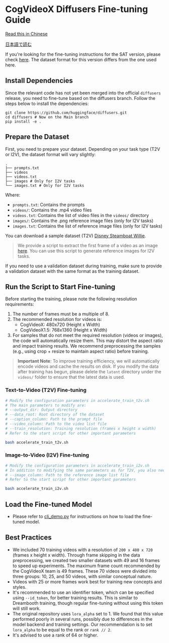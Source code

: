 # CogVideoX Diffusers Fine-tuning Guide

[Read this in Chinese](./README_zh.md)

[日本語で読む](./README_ja.md)

If you're looking for the fine-tuning instructions for the SAT version, please check [here](../sat/README_zh.md). The dataset format for this version differs from the one used here.

## Install Dependencies

Since the relevant code has not yet been merged into the official `diffusers` release, you need to fine-tune based on the diffusers branch. Follow the steps below to install the dependencies:

```shell
git clone https://github.com/huggingface/diffusers.git
cd diffusers # Now on the Main branch
pip install -e .
```

## Prepare the Dataset

First, you need to prepare your dataset. Depending on your task type (T2V or I2V), the dataset format will vary slightly:

```
.
├── prompts.txt
├── videos
├── videos.txt
├── images # Only for I2V tasks
└── images.txt # Only for I2V tasks
```

Where:
- `prompts.txt`: Contains the prompts
- `videos/`: Contains the .mp4 video files
- `videos.txt`: Contains the list of video files in the `videos/` directory
- `images/`: Contains the .png reference image files (only for I2V tasks)
- `images.txt`: Contains the list of reference image files (only for I2V tasks)

You can download a sample dataset (T2V) [Disney Steamboat Willie](https://huggingface.co/datasets/Wild-Heart/Disney-VideoGeneration-Dataset).

> We provide a script to extract the first frame of a video as an image [here](./scripts/extract_images.py). You can use this script to generate reference images for I2V tasks.

If you need to use a validation dataset during training, make sure to provide a validation dataset with the same format as the training dataset.

## Run the Script to Start Fine-tuning

Before starting the training, please note the following resolution requirements:

1. The number of frames must be a multiple of 8.
2. The recommended resolution for videos is:
   - CogVideoX: 480x720 (Height x Width)
   - CogVideoX1.5: 768x1360 (Height x Width)
3. For samples that do not meet the required resolution (videos or images), the code will automatically resize them. This may distort the aspect ratio and impact training results. We recommend preprocessing the samples (e.g., using crop + resize to maintain aspect ratio) before training.

> **Important Note**: To improve training efficiency, we will automatically encode videos and cache the results on disk. If you modify the data after training has begun, please delete the `latent` directory under the `videos/` folder to ensure that the latest data is used.

### Text-to-Video (T2V) Fine-tuning

```bash
# Modify the configuration parameters in accelerate_train_t2v.sh
# The main parameters to modify are:
# --output_dir: Output directory
# --data_root: Root directory of the dataset
# --caption_column: Path to the prompt file
# --video_column: Path to the video list file
# --train_resolution: Training resolution (frames x height x width)
# Refer to the start script for other important parameters

bash accelerate_train_t2v.sh
```

### Image-to-Video (I2V) Fine-tuning

```bash
# Modify the configuration parameters in accelerate_train_i2v.sh
# In addition to modifying the same parameters as for T2V, you also need to set:
# --image_column: Path to the reference image list file
# Refer to the start script for other important parameters

bash accelerate_train_i2v.sh
```

## Load the Fine-tuned Model

+ Please refer to [cli_demo.py](../inference/cli_demo.py) for instructions on how to load the fine-tuned model.

## Best Practices

+ We included 70 training videos with a resolution of `200 x 480 x 720` (frames x height x width). Through frame skipping in the data preprocessing, we created two smaller datasets with 49 and 16 frames to speed up experiments. The maximum frame count recommended by the CogVideoX team is 49 frames. These 70 videos were divided into three groups: 10, 25, and 50 videos, with similar conceptual nature.
+ Videos with 25 or more frames work best for training new concepts and styles.
+ It's recommended to use an identifier token, which can be specified using `--id_token`, for better training results. This is similar to Dreambooth training, though regular fine-tuning without using this token will still work.
+ The original repository uses `lora_alpha` set to 1. We found that this value performed poorly in several runs, possibly due to differences in the model backend and training settings. Our recommendation is to set `lora_alpha` to be equal to the rank or `rank // 2`.
+ It's advised to use a rank of 64 or higher.